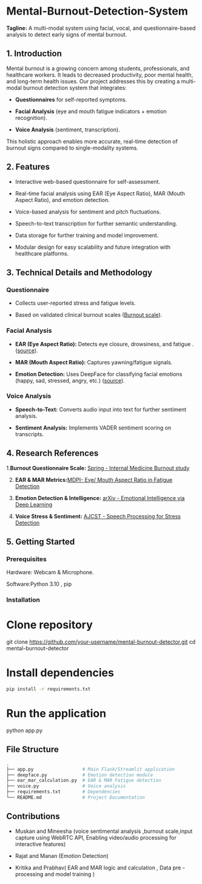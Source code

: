 # Mental-Burnout-Detection-System

**Tagline:**
A multi-modal system using facial, vocal, and questionnaire-based analysis to detect early signs of mental burnout.

## 1. Introduction

Mental burnout is a growing concern among students, professionals, and healthcare workers. It leads to decreased productivity, poor mental health, and long-term health issues.
Our project addresses this by creating a multi-modal burnout detection system that integrates:

- **Questionnaires** for self-reported symptoms.

- **Facial Analysis** (eye and mouth fatigue indicators + emotion recognition).

- **Voice Analysis** (sentiment, transcription).


This holistic approach enables more accurate, real-time detection of burnout signs compared to single-modality systems.

## 2. Features

- Interactive web-based questionnaire for self-assessment.

- Real-time facial analysis using EAR (Eye Aspect Ratio), MAR (Mouth Aspect Ratio), and emotion detection.

- Voice-based analysis for sentiment and pitch fluctuations.

- Speech-to-text transcription for further semantic understanding.

- Data storage for further training and model improvement.

- Modular design for easy scalability and future integration with healthcare platforms.

 ## 3. Technical Details and Methodology

### Questionnaire

- Collects user-reported stress and fatigue levels.

- Based on validated clinical burnout scales ([Burnout scale](https://link.springer.com/article/10.1007/s11606-014-3112-6)).


### Facial Analysis

- **EAR (Eye Aspect Ratio):** Detects eye closure, drowsiness, and fatigue .([source]( https://www.mdpi.com/1424-8220/24/17/5683)).

- **MAR (Mouth Aspect Ratio):** Captures yawning/fatigue signals.

- **Emotion Detection:** Uses DeepFace for classifying facial emotions (happy, sad, stressed, angry, etc.) ([source]( https://arxiv.org/abs/2504.03010)).


 ### Voice Analysis

- **Speech-to-Text:** Converts audio input into text for further sentiment analysis.

- **Sentiment Analysis:** Implements VADER sentiment scoring on transcripts.


 ## 4. Research References

1.**Burnout Questionnaire Scale:** [Spring - Internal Medicine Burnout study](https://link.springer.com/article/10.1007/s11606-014-3112-6)


2. **EAR & MAR Metrics:**[MDPI- Eye/ Mouth Aspect Ratio in Fatigue Detection](https://www.mdpi.com/1424-8220/24/17/56830)


3. **Emotion Detection & Intelligence:** [arXiv - Emotional Intelligence via Deep Learning](https://arxiv.org/abs/2504.03010)


4. **Voice Stress & Sentiment:** [AJCST - Speech Processing for Stress Detection](https://www.ajcst.co/index.php/ajcst/article/view/2037/6786)

## 5. Getting Started

### Prerequisites

Hardware: Webcam & Microphone.

Software:Python 3.10 , pip

 ### Installation

# Clone repository
git clone
https://github.com/your-username/mental-burnout-detector.git
cd mental-burnout-detector

# Install dependencies
 ```bash
pip install -r requirements.txt
```
# Run the application

python app.py

## File Structure
```bash
.
├── app.py                  # Main Flask/Streamlit application                
├── deepface.py             # Emotion detection module               
├── ear_mar_calculation.py  # EAR & MAR Fatigue detection   
├── voice.py                # Voice analysis   
├── requirements.txt        # Dependencies   
└── README.md               # Project Documentation   
```
## Contributions

- Muskan and Mineesha (voice sentimental analysis ,burnout scale,input capture using WebRTC API, Enabling video/audio processing for interactive features)

- Rajat and Manan (Emotion Detection)

- Kritika and Prabhav( EAR and MAR logic and calculation , Data pre - processing and model training )




